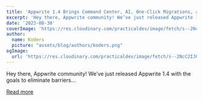 ```yaml
---
title: 'Appwrite 1.4 Brings Command Center, AI, One-Click Migrations, and Upgraded Functions'
excerpt: 'Hey there, Appwrite community! We’ve just released Appwrite 1.4 with the goals to eliminate barriers...'
date: '2023-08-30'
coverImage: 'https://res.cloudinary.com/practicaldev/image/fetch/s--2NcC2IJ0--/c_imagga_scale,f_auto,fl_progressive,h_420,q_auto,w_1000/https://dev-to-uploads.s3.amazonaws.com/uploads/articles/lwoyii5vb0c5a9ucu4ps.png'
author:
  name: Koders
  picture: "assets/blog/authors/koders.png"
ogImage:
  url: 'https://res.cloudinary.com/practicaldev/image/fetch/s--2NcC2IJ0--/c_imagga_scale,f_auto,fl_progressive,h_420,q_auto,w_1000/https://dev-to-uploads.s3.amazonaws.com/uploads/articles/lwoyii5vb0c5a9ucu4ps.png'
---
```


Hey there, Appwrite community! We’ve just released Appwrite 1.4 with the goals to eliminate barriers...

[Read more](https://dev.to/appwrite/appwrite-14-brings-command-center-ai-one-click-migrations-and-upgraded-functions-1ch2)
